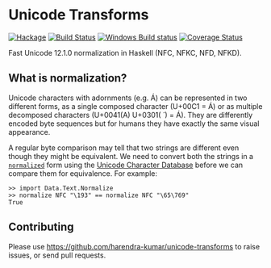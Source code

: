 # Unicode Transforms

[![Hackage](https://img.shields.io/hackage/v/unicode-transforms.svg?style=flat)](https://hackage.haskell.org/package/unicode-transforms)
[![Build Status](https://travis-ci.org/composewell/unicode-transforms.svg?branch=master)](https://travis-ci.org/composewell/unicode-transforms)
[![Windows Build status](https://ci.appveyor.com/api/projects/status/5wov8m1m0asvbv32?svg=true)](https://ci.appveyor.com/project/harendra-kumar/unicode-transforms)
[![Coverage Status](https://coveralls.io/repos/composewell/unicode-transforms/badge.svg?branch=master&service=github)](https://coveralls.io/github/composewell/unicode-transforms?branch=master)

Fast Unicode 12.1.0 normalization in Haskell (NFC, NFKC, NFD, NFKD).

## What is normalization?

Unicode characters with adornments (e.g. Á) can be represented in two different
forms, as a single composed character (U+00C1 = Á) or as multiple decomposed
characters (U+0041(A) U+0301( ́ ) = Á). They are differently encoded byte
sequences but for humans they have exactly the same visual appearance.

A regular byte comparison may tell that two strings are different even though
they might be equivalent. We need to convert both the strings in a
[`normalized`](http://unicode.org/reports/tr15/) form using the [Unicode
Character Database](http://www.unicode.org/Public/UCD/latest/) before we can
compare them for equivalence. For example:
```
>> import Data.Text.Normalize
>> normalize NFC "\193" == normalize NFC "\65\769"
True
```

## Contributing
Please use https://github.com/harendra-kumar/unicode-transforms to raise
issues, or send pull requests.
